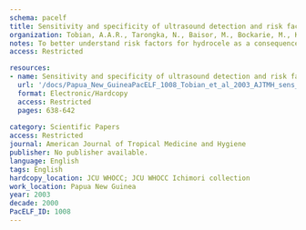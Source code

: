 ```yaml
---
schema: pacelf
title: Sensitivity and specificity of ultrasound detection and risk factors for filarial-associated hydroceles
organization: Tobian, A.A.R., Tarongka, N., Baisor, M., Bockarie, M., Kazura, J.W., King, C.L.
notes: To better understand risk factors for hydrocele as a consequence of Wuchereria bancrofti infection, 342 men more than 15 years of age in an endemic area in Papua New Guinea were evaluated. Thirty-four subjects (9.9%) had hydrocele by physical examination. Ultrasound examination detected hydroceles in 57 men (16.7%). Compared with ultrasonography, the sensitivity of physical examination was 44.3%, the specificity was 98.2%, and the positive predictive value was 73.5%. Hydrocele was independently associated with age (odds ratio  OR =3.3, P<0.01) and intensity of infection as determined by filarial antigenemia (OR=2.3, P=0.07). Dilation of spermatic cord lymphatics detectable by ultrasound did not correlate with hydrocele, but was associated with the presence of infection. These observations suggest that filarial pathology of the male genitalia is under-reported when evaluated by physical examination alone and that duration and intensity of infection are risk factors for hydrocele.
access: Restricted

resources:
- name: Sensitivity and specificity of ultrasound detection and risk factors for filarial-associated hydroceles
  url: '/docs/Papua_New_GuineaPacELF_1008_Tobian_et_al_2003_AJTMH_sens_and_specificity_of_ultrasound_for_hydrocoele_638.full.txt'
  format: Electronic/Hardcopy
  access: Restricted
  pages: 638-642
 
category: Scientific Papers
access: Restricted
journal: American Journal of Tropical Medicine and Hygiene
publisher: No publisher available. 
language: English 
tags: English 
hardcopy_location: JCU WHOCC; JCU WHOCC Ichimori collection
work_location: Papua New Guinea
year: 2003
decade: 2000
PacELF_ID: 1008
---
```

